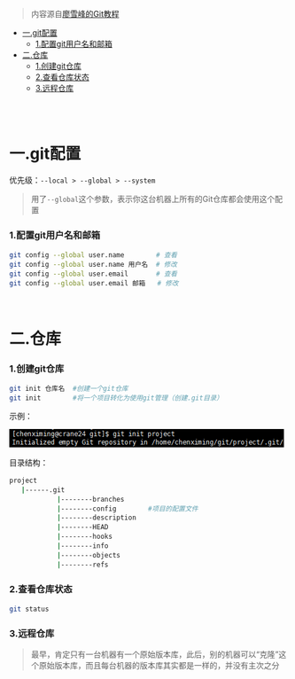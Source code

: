 > 内容源自[廖雪峰的Git教程](https://www.liaoxuefeng.com/wiki/0013739516305929606dd18361248578c67b8067c8c017b000)

* [一.git配置](一git配置)
	- [1.配置git用户名和邮箱](1配置git用户名和邮箱)
* [二.仓库](二仓库)
	- [1.创建git仓库](1创建git仓库)
	- [2.查看仓库状态](2查看仓库状态)
	- [3.远程仓库](3远程仓库)

<br>
<br>

# 一.git配置

优先级：`--local > --global > --system`

> 用了`--global`这个参数，表示你这台机器上所有的Git仓库都会使用这个配置

### 1.配置git用户名和邮箱

```bash
git config --global user.name        # 查看
git config --global user.name 用户名  # 修改
git config --global user.email       # 查看
git config --global user.email 邮箱   # 修改
```

<br>

# 二.仓库

### 1.创建git仓库

```bash
git init 仓库名  #创建一个git仓库
git init        #将一个项目转化为使用git管理（创建.git目录）
```

示例：

![](../pic/git-1.png)

目录结构：

```bash
project
   |------.git
            |--------branches
            |--------config        #项目的配置文件
            |--------description
            |--------HEAD
            |--------hooks
            |--------info
            |--------objects
            |--------refs
```

### 2.查看仓库状态

```bash
git status
```

### 3.远程仓库

> 最早，肯定只有一台机器有一个原始版本库，此后，别的机器可以“克隆”这个原始版本库，而且每台机器的版本库其实都是一样的，并没有主次之分

